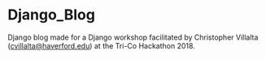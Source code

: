 # Django_Blog
Django blog made for a Django workshop facilitated by Christopher Villalta (cvillalta@haverford.edu) at the Tri-Co Hackathon 2018.
